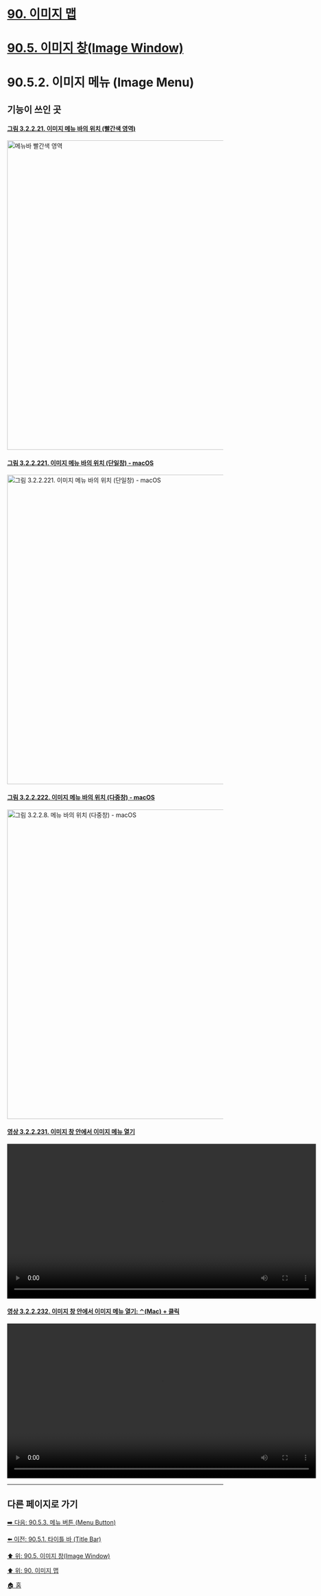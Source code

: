 # [90. 이미지 맵](./90-00-image-map.md)
# [90.5. 이미지 창(Image Window)](./90-05-00-image_window.md)
# 90.5.2. 이미지 메뉴 (Image Menu)

## 기능이 쓰인 곳

#### [그림 3.2.2.21. 이미지 메뉴 바의 위치 (빨간색 영역)](https://wonder13662.github.io/gimp/2.10.36_ko/03-02-02-image-windowx-02-image-menu.html#%EA%B7%B8%EB%A6%BC-32221-%EC%9D%B4%EB%AF%B8%EC%A7%80-%EB%A9%94%EB%89%B4-%EB%B0%94%EC%9D%98-%EC%9C%84%EC%B9%98-%EB%B9%A8%EA%B0%84%EC%83%89-%EC%98%81%EC%97%AD)
[<img width="720" alt="메뉴바 빨간색 영역" environment="MacOS:Sonoma 14.2.1 GIMP 2.10.36" src="https://github.com/wonder13662/gimp/assets/15767104/883425e8-4c2b-426d-afa5-274a3eeea46f">](https://wonder13662.github.io/gimp/2.10.36_ko/03-02-02-image-windowx-02-image-menu.html#%EA%B7%B8%EB%A6%BC-32221-%EC%9D%B4%EB%AF%B8%EC%A7%80-%EB%A9%94%EB%89%B4-%EB%B0%94%EC%9D%98-%EC%9C%84%EC%B9%98-%EB%B9%A8%EA%B0%84%EC%83%89-%EC%98%81%EC%97%AD)

#### [그림 3.2.2.221. 이미지 메뉴 바의 위치 (단일창) - macOS](https://wonder13662.github.io/gimp/2.10.36_ko/03-02-02-image-windowx-02-image-menu.html#%EA%B7%B8%EB%A6%BC-322221-%EC%9D%B4%EB%AF%B8%EC%A7%80-%EB%A9%94%EB%89%B4-%EB%B0%94%EC%9D%98-%EC%9C%84%EC%B9%98-%EB%8B%A8%EC%9D%BC%EC%B0%BD---macos)
[<img width="720" alt="그림 3.2.2.221. 이미지 메뉴 바의 위치 (단일창) - macOS" environment="MacOS:Sonoma 14.2.1 GIMP 2.10.36" src="https://github.com/wonder13662/gimp/assets/15767104/241ea157-42a8-4ea2-bafd-a73538e9ffa6">](https://wonder13662.github.io/gimp/2.10.36_ko/03-02-02-image-windowx-02-image-menu.html#%EA%B7%B8%EB%A6%BC-322221-%EC%9D%B4%EB%AF%B8%EC%A7%80-%EB%A9%94%EB%89%B4-%EB%B0%94%EC%9D%98-%EC%9C%84%EC%B9%98-%EB%8B%A8%EC%9D%BC%EC%B0%BD---macos)

#### [그림 3.2.2.222. 이미지 메뉴 바의 위치 (다중창) - macOS](https://wonder13662.github.io/gimp/2.10.36_ko/03-02-02-image-windowx-02-image-menu.html#%EA%B7%B8%EB%A6%BC-322222-%EC%9D%B4%EB%AF%B8%EC%A7%80-%EB%A9%94%EB%89%B4-%EB%B0%94%EC%9D%98-%EC%9C%84%EC%B9%98-%EB%8B%A4%EC%A4%91%EC%B0%BD---macos)
[<img width="720" alt="그림 3.2.2.8. 메뉴 바의 위치 (다중창) - macOS" src="https://github.com/wonder13662/gimp/assets/15767104/b76240dd-db63-4a9b-9547-9f46604bdede">](https://wonder13662.github.io/gimp/2.10.36_ko/03-02-02-image-windowx-02-image-menu.html#%EA%B7%B8%EB%A6%BC-322222-%EC%9D%B4%EB%AF%B8%EC%A7%80-%EB%A9%94%EB%89%B4-%EB%B0%94%EC%9D%98-%EC%9C%84%EC%B9%98-%EB%8B%A4%EC%A4%91%EC%B0%BD---macos)

#### [영상 3.2.2.231. 이미지 창 안에서 이미지 메뉴 열기](https://wonder13662.github.io/gimp/2.10.36_ko/03-02-02-image-windowx-02-image-menu.html#%EC%98%81%EC%83%81-322231-%EC%9D%B4%EB%AF%B8%EC%A7%80-%EC%B0%BD-%EC%95%88%EC%97%90%EC%84%9C-%EC%9D%B4%EB%AF%B8%EC%A7%80-%EB%A9%94%EB%89%B4-%EC%97%B4%EA%B8%B0)
<video controls="controls" width="720" environment="MacOS:Sonoma 14.2.1 GIMP 2.10.36" src="https://github.com/wonder13662/gimp/assets/15767104/bf128c3e-5004-4766-90ea-33cf4e59399e"></video>

#### [영상 3.2.2.232. 이미지 창 안에서 이미지 메뉴 열기: ⌃(Mac) + 클릭](https://wonder13662.github.io/gimp/2.10.36_ko/03-02-02-image-windowx-02-image-menu.html#%EC%98%81%EC%83%81-322232-%EC%9D%B4%EB%AF%B8%EC%A7%80-%EC%B0%BD-%EC%95%88%EC%97%90%EC%84%9C-%EC%9D%B4%EB%AF%B8%EC%A7%80-%EB%A9%94%EB%89%B4-%EC%97%B4%EA%B8%B0-mac--%ED%81%B4%EB%A6%AD)
<video controls="controls" width="720" environment="MacOS:Sonoma 14.2.1 GIMP 2.10.36" src="https://github.com/wonder13662/gimp/assets/15767104/1f74601b-d06f-4988-8e20-d099c475a507"></video>



***

## 다른 페이지로 가기

[➡️ 다음: 90.5.3. 메뉴 버튼 (Menu Button)](./90-05-03-menu_button.md)

[⬅️ 이전: 90.5.1. 타이틀 바 (Title Bar)](./90-05-01-title_bar.md)

[⬆️ 위: 90.5. 이미지 창(Image Window)](./90-05-00-image_window.md)

[⬆️ 위: 90. 이미지 맵](./90-00-image-map.md)

[🏠 홈](./00-home.md)